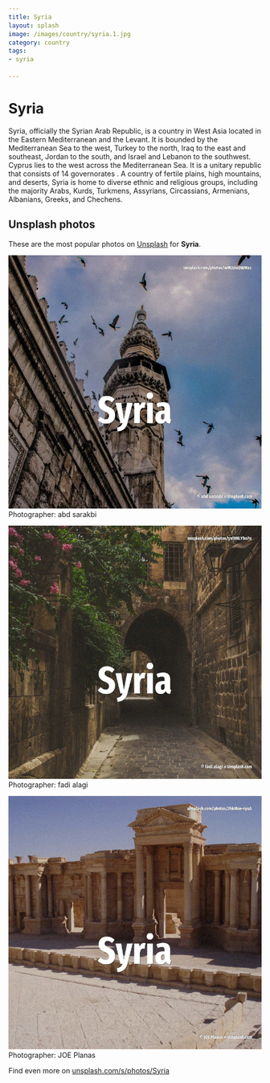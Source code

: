 ```yaml
---
title: Syria
layout: splash
image: /images/country/syria.1.jpg
category: country
tags:
- syria

---
```

# Syria

Syria, officially the Syrian Arab Republic, is a country in West Asia located in the Eastern  Mediterranean and the Levant. It is bounded by the Mediterranean Sea to the west, Turkey to the north, Iraq to the east and  southeast, Jordan to the south, and Israel and Lebanon to the southwest. Cyprus lies to the west across the Mediterranean Sea. It is a unitary republic that consists of 14 governorates . A country of fertile plains, high mountains, and deserts, Syria is home to diverse ethnic and  religious groups, including the majority Arabs, Kurds, Turkmens, Assyrians, Circassians, Armenians,  Albanians, Greeks, and Chechens. 

 
## Unsplash photos
These are the most popular photos on [Unsplash](https://unsplash.com) for **Syria**.
 
![Syria](/images/country/syria.1.jpg)
Photographer:  abd sarakbi
 
![Syria](/images/country/syria.2.jpg)
Photographer:  fadi alagi
 
![Syria](/images/country/syria.3.jpg)
Photographer:  JOE Planas
 
Find even more on [unsplash.com/s/photos/Syria](https://unsplash.com/s/photos/Syria)
 
